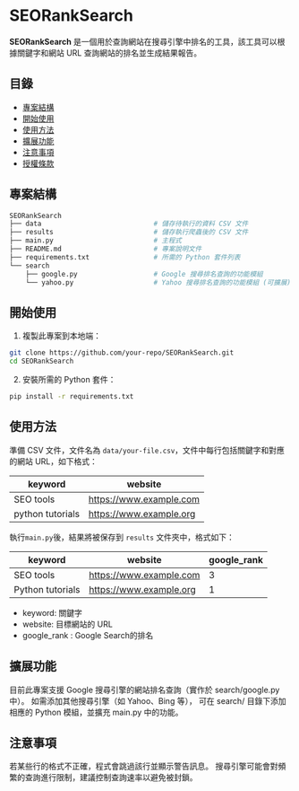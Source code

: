 # SEORankSearch

**SEORankSearch** 是一個用於查詢網站在搜尋引擎中排名的工具，該工具可以根據關鍵字和網站 URL 查詢網站的排名並生成結果報告。

## 目錄
- [專案結構](#專案結構)
- [開始使用](#開始使用)
- [使用方法](#使用方法)
- [擴展功能](#擴展功能)
- [注意事項](#注意事項)
- [授權條款](#license)

## 專案結構

```bash
SEORankSearch
├── data                            # 儲存待執行的資料 CSV 文件
├── results                         # 儲存執行爬蟲後的 CSV 文件
├── main.py                         # 主程式
├── README.md                       # 專案說明文件
├── requirements.txt                # 所需的 Python 套件列表
└── search
    ├── google.py                   # Google 搜尋排名查詢的功能模組
    └── yahoo.py                    # Yahoo 搜尋排名查詢的功能模組 (可擴展)
```


## 開始使用

1. 複製此專案到本地端：

```bash
git clone https://github.com/your-repo/SEORankSearch.git
cd SEORankSearch
```

2. 安裝所需的 Python 套件：

```bash
pip install -r requirements.txt
```

## 使用方法
準備 CSV 文件，文件名為 `data/your-file.csv`，文件中每行包括關鍵字和對應的網站 URL，如下格式：

| keyword           | website                    |
|-------------------|----------------------------|
| SEO tools         | https://www.example.com    |
| python tutorials  | https://www.example.org    |


執行`main.py`後，結果將被保存到 `results` 文件夾中，格式如下：

| keyword           | website                    | google_rank |
|-------------------|----------------------------|------|
| SEO tools         | https://www.example.com    | 3    |
| Python tutorials  | https://www.example.org    | 1    |

- keyword: 關鍵字
- website: 目標網站的 URL
- google_rank : Google Search的排名

## 擴展功能
目前此專案支援 Google 搜尋引擎的網站排名查詢（實作於 search/google.py 中）。
如需添加其他搜尋引擎（如 Yahoo、Bing 等），
可在 search/ 目錄下添加相應的 Python 模組，並擴充 main.py 中的功能。

## 注意事項
若某些行的格式不正確，程式會跳過該行並顯示警告訊息。
搜尋引擎可能會對頻繁的查詢進行限制，建議控制查詢速率以避免被封鎖。